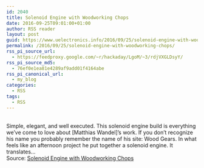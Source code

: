 ```yaml
---
id: 2040
title: Solenoid Engine with Woodworking Chops
date: 2016-09-25T09:01:00+01:00
author: RSS reader
layout: post
guid: https://www.uelectronics.info/2016/09/25/solenoid-engine-with-woodworking-chops/
permalink: /2016/09/25/solenoid-engine-with-woodworking-chops/
rss_pi_source_url:
  - https://feedproxy.google.com/~r/hackaday/LgoM/~3/rdjVXGLDsyY/
rss_pi_source_md5:
  - 76ef0e1ea81e4289af9add01f4164abe
rss_pi_canonical_url:
  - my_blog
categories:
  - RSS
tags:
  - RSS
---
```

&#013;  
Simple, elegant, and well executed. This solenoid engine build is everything we’ve come to love about [Matthias Wandel]’s work. If you don’t recognize his name you probably remember the name of his site: Wood Gears. In what feels like an afternoon project he put together a solenoid engine. It translates…&#013;  
Source: <a href="https://feedproxy.google.com/~r/hackaday/LgoM/~3/rdjVXGLDsyY/" target="_blank">Solenoid Engine with Woodworking Chops</a>